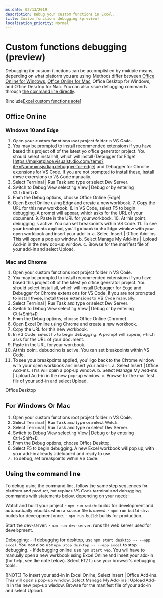 ```yaml
---
ms.date: 02/13/2019
description: Debug your custom functions in Excel.
title: Custom functions debugging (preview)
localization_priority: Normal
---
```

# Custom functions debugging (preview)

Debugging for custom functions can be accomplished by multiple means, depending on what platform you are using. Methods differ between [Office Online for Windows](#windows-10-and-edge), [Office Online for Mac](#mac-and-chrone), Office Desktop for Windows, and Office Desktop for Mac. You can also issue debugging commands through [the command line directly](#using-the-command-line).

[!include[Excel custom functions note](../includes/excel-custom-functions-note.md)]

## Office Online
### Windows 10 and Edge

1. Open your custom functions root project folder in VS Code.
2. You may be prompted to install recommended extensions if you have based this project off of the latest yo office generator project. You should select install all, which will install (Debugger for Edge)[https://marketplace.visualstudio.com/items?itemName=msjsdiag.debugger-for-edge] and Debugger for Chrome extensions for VS Code. If you are not prompted to install these, install these extensions to VS Code manually.
3. Select Terminal | Run Task and type or select Dev Server.
4. Switch to Debug View selecting View | Debug or by entering Ctrl+Shift+D. 
5. From the Debug options, choose Office Online (Edge)
6. Open Excel Online using Edge and create a new workbook. 
	7. Copy the URL for this new workbook.
	8. In VS Code, select F5 to begin debugging. A prompt will appear, which asks for the URL of your document. 
	9. Paste in the URL for your workbook. 
	10. At this point, debugging is active. You can set breakpoints within VS Code. 
	11. To see your breakpoints applied, you'll go back to the Edge window with your open workbook and insert your add-in. 
		a. Select Insert | Office Add-ins. This will open a pop-up window. 
		b. Select Manage My Add-ins | Upload Add-in in the new pop-up window. 
		c. Browse for the manifest file of your add-in and select Upload. 
	 
	
### Mac and Chrome 
1. Open your custom functions root project folder in VS Code. 
2. You may be prompted to install recommended extensions if you have based this project off of the latest yo office generator project. You should select install all, which will install Debugger for Edge and Debugger for Chrome extensions for VS Code. If you are not prompted to install these, install these extensions to VS Code manually. 
3. Select Terminal | Run Task and type or select Dev Server.
4. Switch to Debug View selecting View | Debug or by entering Ctrl+Shift+D. 
5. From the Debug options, choose Office Online (Chrome).
6. Open Excel Online using Chrome and create a new workbook. 
7. Copy the URL for this new workbook.
8. In VS Code, select F5 to begin debugging. A prompt will appear, which asks for the URL of your document. 
9. Paste in the URL for your workbook. 
10. At this point, debugging is active. You can set breakpoints within VS Code. 
11. To see your breakpoints applied, you'll go back to the Chrome window with your open workbook and insert your add-in. 
	a. Select Insert | Office Add-ins. This will open a pop-up window. 
	b. Select Manage My Add-ins | Upload Add-in in the new pop-up window. 
	c. Browse for the manifest file of your add-in and select Upload. 

Office Desktop 
## For Windows Or Mac

1. Open your custom functions root project folder in VS Code. 
2. Select Terminal | Run Task and type or select Watch. 
3. Select Terminal | Run Task and type or select Dev Server.
4. Switch to Debug View selecting View | Debug or by entering Ctrl+Shift+D. 
5. From the Debug options, choose Office Desktop.
6. Select F5 to begin debugging. A new Excel workbook will pop up, with your add-in already sideloaded and ready to use. 
7. To debug, set breakpoints within VS Code. 

## Using the command line
To debug using the command line, follow the same step sequences for platform and product, but replace VS Code terminal and debugging commands with statements below, depending on your needs: 

Watch and build your project
	- `npm run watch`: builds for development and automatically rebuilds when a source file is saved. 
	- `npm run build-dev`: builds for development once. 
	- `npm run build`: builds for production. 

Start the dev-server: 
	- `npm run dev-server`: runs the web server used for development. 

Debugging: 
	- If debugging for desktop, use `npm start desktop -- --app excel`. You can also use `npm stop desktop -- --app excel` to stop debugging. 
	- If debugging online, use `npm start web`. You will have to manually open a new workbook using Excel Online and insert your add-in (for help, see the note below).  Select F12 to use your browser's debugging tools.
	
[!NOTE] To insert your add-in in Excel Online,  Select Insert | Office Add-ins. This will open a pop-up window. Select Manage My Add-ins | Upload Add-in in the new pop-up window. Browse for the manifest file of your add-in and select Upload. 
